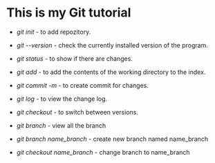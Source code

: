 # This is my Git tutorial

* *git init* - to add repozitory.

* *git --version* - check the currently installed
version of the program.

* *git status* - to show if there are changes.

* *git add* - to add the contents of the working directory to the index.

* *git commit -m* - to create commit for changes.

* *git log* - to view the change log.

* *git checkout* - to switch between versions.

* *git branch* - view all the branch

* *git branch name_branch* - create new branch named name_branch

* *git checkout name_branch* - change branch to name_branch
